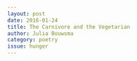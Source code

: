 ```yaml
---
layout: post 
date: 2016-01-24
title: The Carnivore and the Vegetarian
author: Julia Bouwsma
category: poetry
issue: hunger
---
```

